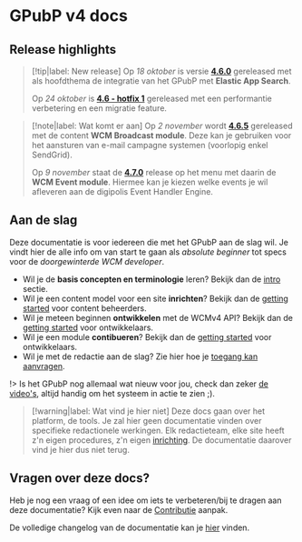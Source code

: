# GPubP v4 docs

## Release highlights
> [!tip|label: New release]
> Op *18 oktober* is versie **[4.6.0](/RELEASE.md?id=_460-2022-10-18)** gereleased met als hoofdthema de integratie van het GPubP met **Elastic App Search**. 
> 
> Op *24 oktober* is **[4.6 - hotfix 1](/RELEASE?id=_460hotfix-1-2022-10-24)** gereleased met een performantie verbetering en een migratie feature.

> [!note|label: Wat komt er aan]
> Op *2 november* wordt **[4.6.5](/RELEASE?id=_465-2022-11-02)** gereleased met de content **WCM Broadcast module**. Deze kan je gebruiken voor het aansturen van e-mail campagne systemen (voorlopig enkel SendGrid). 
> 
> Op *9 november* staat de **[4.7.0](/RELEASE?id=_470-2022-11-09)** release op het menu met daarin de **WCM Event module**. Hiermee kan je kiezen welke events je wil afleveren aan de digipolis Event Handler Engine. 


## Aan de slag
Deze documentatie is voor iedereen die met het GPubP aan de slag wil. Je vindt hier de alle info om van start te gaan als *absolute beginner* tot specs voor de *doorgewinterde WCM developer*.  

* Wil je de **basis concepten en terminologie** leren? Bekijk dan de [intro](common/content/intro) sectie.
* Wil je een content model voor een site **inrichten**? Bekijk dan de [getting started](/redactie/content/inrichten) voor content beheerders.
* Wil je meteen beginnen **ontwikkelen** met de WCMv4 API? Bekijk dan de [getting started](/wcmv4/content/getting-started) voor ontwikkelaars.
* Wil je een module **contibueren**? Bekijk dan de [getting started](/modules/content/getting-started) voor ontwikkelaars.
* Wil je met de redactie aan de slag? Zie hier hoe je [toegang kan aanvragen](/redactie/content/toegang-aanvragen).

!> Is het GPubP nog allemaal wat nieuw voor jou, check dan zeker [de video's](/common/content/videos), altijd handig om het systeem in actie te zien ;).

> [!warning|label: Wat vind je hier niet]
> Deze docs gaan over het platform, de tools. Je zal hier geen documentatie vinden over specifieke redactionele werkingen. Elk redactieteam, elke site heeft z'n eigen procedures, z'n eigen [inrichting](/redactie/content/inrichten). De documentatie daarover vind je hier dus niet terug.

## Vragen over deze docs?
Heb je nog een vraag of een idee om iets te verbeteren/bij te dragen aan deze documentatie? Kijk even naar de [Contributie](/CONTRIBUTING.md) aanpak.

De volledige changelog van de documentatie kan je [hier](/CHANGELOG.md) vinden.